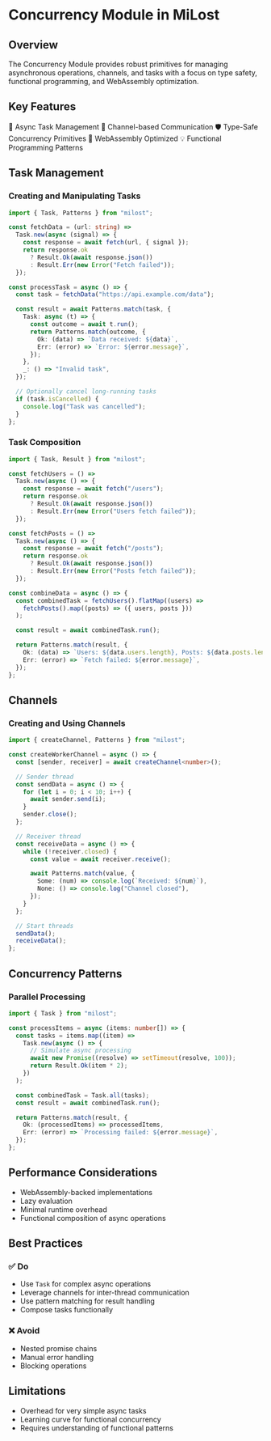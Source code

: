 # Concurrency Module in MiLost

## Overview

The Concurrency Module provides robust primitives for managing asynchronous operations, channels, and tasks with a focus on type safety, functional programming, and WebAssembly optimization.

## Key Features

🔀 Async Task Management
📡 Channel-based Communication
🛡️ Type-Safe Concurrency Primitives
🚀 WebAssembly Optimized
💡 Functional Programming Patterns

## Task Management

### Creating and Manipulating Tasks

```typescript
import { Task, Patterns } from "milost";

const fetchData = (url: string) =>
  Task.new(async (signal) => {
    const response = await fetch(url, { signal });
    return response.ok
      ? Result.Ok(await response.json())
      : Result.Err(new Error("Fetch failed"));
  });

const processTask = async () => {
  const task = fetchData("https://api.example.com/data");

  const result = await Patterns.match(task, {
    Task: async (t) => {
      const outcome = await t.run();
      return Patterns.match(outcome, {
        Ok: (data) => `Data received: ${data}`,
        Err: (error) => `Error: ${error.message}`,
      });
    },
    _: () => "Invalid task",
  });

  // Optionally cancel long-running tasks
  if (task.isCancelled) {
    console.log("Task was cancelled");
  }
};
```

### Task Composition

```typescript
import { Task, Result } from "milost";

const fetchUsers = () =>
  Task.new(async () => {
    const response = await fetch("/users");
    return response.ok
      ? Result.Ok(await response.json())
      : Result.Err(new Error("Users fetch failed"));
  });

const fetchPosts = () =>
  Task.new(async () => {
    const response = await fetch("/posts");
    return response.ok
      ? Result.Ok(await response.json())
      : Result.Err(new Error("Posts fetch failed"));
  });

const combineData = async () => {
  const combinedTask = fetchUsers().flatMap((users) =>
    fetchPosts().map((posts) => ({ users, posts }))
  );

  const result = await combinedTask.run();

  return Patterns.match(result, {
    Ok: (data) => `Users: ${data.users.length}, Posts: ${data.posts.length}`,
    Err: (error) => `Fetch failed: ${error.message}`,
  });
};
```

## Channels

### Creating and Using Channels

```typescript
import { createChannel, Patterns } from "milost";

const createWorkerChannel = async () => {
  const [sender, receiver] = await createChannel<number>();

  // Sender thread
  const sendData = async () => {
    for (let i = 0; i < 10; i++) {
      await sender.send(i);
    }
    sender.close();
  };

  // Receiver thread
  const receiveData = async () => {
    while (!receiver.closed) {
      const value = await receiver.receive();

      await Patterns.match(value, {
        Some: (num) => console.log(`Received: ${num}`),
        None: () => console.log("Channel closed"),
      });
    }
  };

  // Start threads
  sendData();
  receiveData();
};
```

## Concurrency Patterns

### Parallel Processing

```typescript
import { Task } from "milost";

const processItems = async (items: number[]) => {
  const tasks = items.map((item) =>
    Task.new(async () => {
      // Simulate async processing
      await new Promise((resolve) => setTimeout(resolve, 100));
      return Result.Ok(item * 2);
    })
  );

  const combinedTask = Task.all(tasks);
  const result = await combinedTask.run();

  return Patterns.match(result, {
    Ok: (processedItems) => processedItems,
    Err: (error) => `Processing failed: ${error.message}`,
  });
};
```

## Performance Considerations

- WebAssembly-backed implementations
- Lazy evaluation
- Minimal runtime overhead
- Functional composition of async operations

## Best Practices

### ✅ Do

- Use `Task` for complex async operations
- Leverage channels for inter-thread communication
- Use pattern matching for result handling
- Compose tasks functionally

### ❌ Avoid

- Nested promise chains
- Manual error handling
- Blocking operations

## Limitations

- Overhead for very simple async tasks
- Learning curve for functional concurrency
- Requires understanding of functional patterns
